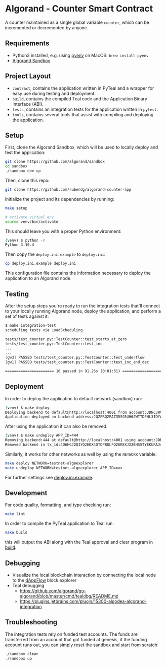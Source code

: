# Algorand - Counter Smart Contract

A counter maintained as a single global variable `counter`, which can be incremented or decremented by anyone.

## Requirements

- Python3 installed, e.g. using [pyenv](https://github.com/pyenv/pyenv) on MacOS: `brew install pyenv`
- [Algorand Sandbox](https://github.com/algorand/sandbox)

## Project Layout

- `contract`, contains the application written in PyTeal and a wrapper for easy use during testing and deployment.
- `build`, contains the compiled Teal code and the Application Binary Interface (ABI).
- `tests`, contains an integration tests for the application written in `pytest`.
- `tools`, contains several tools that assist with compiling and deploying the application.

## Setup

First, clone the Algorand Sandbox, which will be used to locally deploy and test the application:

```bash
git clone https://github.com/algorand/sandbox
cd sandbox
./sandbox dev up
```

Then, clone this repo:

```bash
git clone https://github.com/rubendg/algorand-counter-app
```

Initialize the project and its dependencies by running:

```bash
make setup

# activate virtual env
source venv/bin/activate
```

This should leave you with a proper Python environment:

```bash
(venv) $ python -V
Python 3.10.4
```

Then copy the `deploy.ini.example` to `deploy.ini`:

```bash
cp deploy.ini.example deploy.ini
```

This configuration file contains the information necessary to deploy the application to an Algorand node.

## Testing

After the setup steps you're ready to run the integration tests that'll connect to your locally running Algorand node,
deploy the application, and perform a set of tests against it:

```bash
$ make integration-test
scheduling tests via LoadScheduling

tests/test_counter.py::TestCounter::test_starts_at_zero
tests/test_counter.py::TestCounter::test_inc
...
...
[gw3] PASSED tests/test_counter.py::TestCounter::test_underflow
[gw1] PASSED tests/test_counter.py::TestCounter::test_inc_and_dec

====================== 10 passed in 91.26s (0:01:31) ===================
```

## Deployment

In order to deploy the application to default network (sandbox) run:

```bash
(venv) $ make deploy
Deploying backend to default@http://localhost:4001 from account:JDNCJRVYRW6MBTXE5MB6VVQEVITWKYUSO4MG6G746B4LCHOABEAXLFGHS4 ...
Application deployed on backend address:JQZFRQ2PAZ35SG5UH6JWTTDEHL3IDYASZNGWIKGPTN5VSJ2O3ODZHSZILE with app_id:444
```

After using the application it can also be removed:

```bash
(venv) $ make undeploy APP_ID=444
Removing backend:444 at default@http://localhost:4001 using account:JDNCJRVYRW6MBTXE5MB6VVQEVITWKYUSO4MG6G746B4LCHOABEAXLFGHS4 ...
Removed backend in tx_id:4O6HGJ2QIYQ2EKX4QTOPBOLFQ2UREXJX2BHS5TYEKURAJ4Q73HQA
```

Similarly, it works for other networks as well by using the `NETWORK` variable:

```bash
make deploy NETWORK=testnet-algoexplorer
make undeploy NETWORK=testnet-algoexplorer APP_ID=xxx
```

For further settings see [deploy.ini.example](application/deploy.ini.example).

## Development

For code quality, formatting, and type checking run:

```bash
make lint
```

In order to compile the PyTeal application to Teal run:

```bash
make build
```

this will output the ABI along with the Teal approval and clear program in [build](application/build).

## Debugging

- Visualize the local blockchain interaction by connecting the local node to the [dAppFlow](https://app.dappflow.org/) block explorer
- Teal debugging
  - https://github.com/algorand/go-algorand/blob/master/cmd/tealdbg/README.md
  - https://plugins.jetbrains.com/plugin/15300-algodea-algorand-integration

## Troubleshooting

The integration tests rely on funded test accounts. The funds are transferred from an account that got funded at genesis,
if the funding account runs out, you can simply reset the sandbox and start from scratch:

```bash
./sandbox clean
./sandbox up
```

